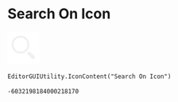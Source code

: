 # Search On Icon
![](/img/Search%20On%20Icon.png)

``` CSharp
EditorGUIUtility.IconContent("Search On Icon")
```
```
-6032198184000218170
```
